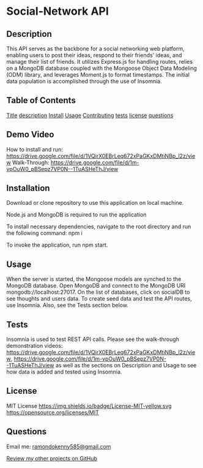 # Social-Network API

## Description

This API serves as the backbone for a social networking web platform, enabling users to post their ideas, respond to their friends' ideas, and manage their list of friends. It utilizes Express.js for handling routes, relies on a MongoDB database coupled with the Mongoose Object Data Modeling (ODM) library, and leverages Moment.js to format timestamps. The initial data population is accomplished through the use of Insomnia.

## Table of Contents

[Title](#Title)
[description](#Description)
[Install](#Install)
[Usage](#Usage)
[Contributing](#Contributing)
[tests](#Tests)
[license](#License)
[questions](#Questions)

## Demo Video

How to install and run: https://drive.google.com/file/d/1VQirX0EBrLeq672xPaGKxDMtiNBp_l2z/view
Walk-Through: https://drive.google.com/file/d/1m-vpOuW0_pBSepz7VP0N--1TuASHeThJ/view

## Installation

Download or clone repository to use this application on local machine.

Node.js and MongoDB is required to run the application

To install necessary dependencies, navigate to the root directory and run the following command: npm i

To invoke the application, run npm start.

## Usage

When the server is started, the Mongoose models are synched to the MongoDB database.
Open MongoDB and connect to the MongoDB URI mongodb://localhost:27017. On the list of databases, click on socialDB to see thoughts and users data.
To create seed data and test the API routes, use Insomnia. Also, see the Tests section below.

## Tests

Insomnia is used to test REST API calls.
Please see the walk-through demonstration videos: https://drive.google.com/file/d/1VQirX0EBrLeq672xPaGKxDMtiNBp_l2z/view, https://drive.google.com/file/d/1m-vpOuW0_pBSepz7VP0N--1TuASHeThJ/view as well as the sections on Description and Usage to see how data is added and tested using Insomnia.

## License

MIT License
https://img.shields.io/badge/License-MIT-yellow.svg
https://opensource.org/licenses/MIT

## Questions

Email me: ramondokenny585@gmail.com

[Review my other projects on GitHub](https://www.github.com/Kram25)
